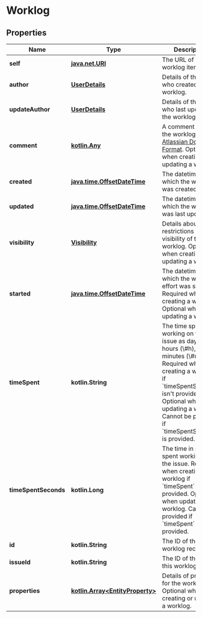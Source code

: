 
# Worklog

## Properties
Name | Type | Description | Notes
------------ | ------------- | ------------- | -------------
**self** | [**java.net.URI**](java.net.URI.md) | The URL of the worklog item. |  [optional] [readonly]
**author** | [**UserDetails**](UserDetails.md) | Details of the user who created the worklog. |  [optional] [readonly]
**updateAuthor** | [**UserDetails**](UserDetails.md) | Details of the user who last updated the worklog. |  [optional] [readonly]
**comment** | [**kotlin.Any**](kotlin.Any.md) | A comment about the worklog in [Atlassian Document Format](https://developer.atlassian.com/cloud/jira/platform/apis/document/structure/). Optional when creating or updating a worklog. |  [optional]
**created** | [**java.time.OffsetDateTime**](java.time.OffsetDateTime.md) | The datetime on which the worklog was created. |  [optional] [readonly]
**updated** | [**java.time.OffsetDateTime**](java.time.OffsetDateTime.md) | The datetime on which the worklog was last updated. |  [optional] [readonly]
**visibility** | [**Visibility**](Visibility.md) | Details about any restrictions in the visibility of the worklog. Optional when creating or updating a worklog. |  [optional]
**started** | [**java.time.OffsetDateTime**](java.time.OffsetDateTime.md) | The datetime on which the worklog effort was started. Required when creating a worklog. Optional when updating a worklog. |  [optional]
**timeSpent** | **kotlin.String** | The time spent working on the issue as days (\\#d), hours (\\#h), or minutes (\\#m or \\#). Required when creating a worklog if &#x60;timeSpentSeconds&#x60; isn&#39;t provided. Optional when updating a worklog. Cannot be provided if &#x60;timeSpentSecond&#x60; is provided. |  [optional]
**timeSpentSeconds** | **kotlin.Long** | The time in seconds spent working on the issue. Required when creating a worklog if &#x60;timeSpent&#x60; isn&#39;t provided. Optional when updating a worklog. Cannot be provided if &#x60;timeSpent&#x60; is provided. |  [optional]
**id** | **kotlin.String** | The ID of the worklog record. |  [optional] [readonly]
**issueId** | **kotlin.String** | The ID of the issue this worklog is for. |  [optional] [readonly]
**properties** | [**kotlin.Array&lt;EntityProperty&gt;**](EntityProperty.md) | Details of properties for the worklog. Optional when creating or updating a worklog. |  [optional]



